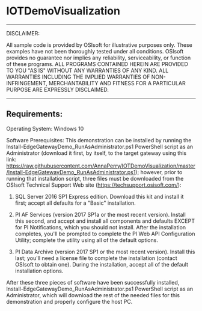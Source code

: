 # IOTDemoVisualization

 ***********************************************************************
  DISCLAIMER:
 
  All sample code is provided by OSIsoft for illustrative purposes only.
  These examples have not been thoroughly tested under all conditions.
  OSIsoft provides no guarantee nor implies any reliability,
  serviceability, or function of these programs.
  ALL PROGRAMS CONTAINED HEREIN ARE PROVIDED TO YOU "AS IS"
  WITHOUT ANY WARRANTIES OF ANY KIND. ALL WARRANTIES INCLUDING
  THE IMPLIED WARRANTIES OF NON-INFRINGEMENT, MERCHANTABILITY
  AND FITNESS FOR A PARTICULAR PURPOSE ARE EXPRESSLY DISCLAIMED.
 ************************************************************************

## Requirements:

Operating System:
Windows 10

Software Prerequisites:
This demonstration can be installed by running the Install-EdgeGatewayDemo_RunAsAdministrator.ps1 PowerShell script as an Administrator (download it first, by itself, to the target gateway using this link: https://raw.githubusercontent.com/AnnaPerry/IOTDemoVisualization/master/Install-EdgeGatewayDemo_RunAsAdministrator.ps1); however, prior to running that installation script, three files must be downloaded from the OSIsoft Technical Support Web site (https://techsupport.osisoft.com/):

1. SQL Server 2016 SP1 Express edition. 
Download this kit and install it first; accept all defaults for a "Basic" installation.

2. PI AF Services (version 2017 SP1a or the most recent version). 
Install this second, and accept and install all components and defaults EXCEPT for PI Notifications, which you should not install.  After the installation completes, you'll be prompted to complete the PI Web API Configuration Utility; complete the utility using all of the default options.

3. PI Data Archive (version 2017 SP1 or the most recent version). 
Install this last; you'll need a license file to complete the installation (contact OSIsoft to obtain one).  During the installation, accept all of the default installation options.

After these three pieces of software have been successfully installed, Install-EdgeGatewayDemo_RunAsAdministrator.ps1 PowerShell script as an Administrator, which will download the rest of the needed files for this demonstration and properly configure the host PC.
